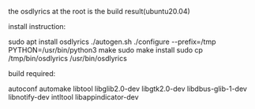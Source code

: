the osdlyrics at the root is the build result(ubuntu20.04)

install instruction:

sudo apt install osdlyrics
./autogen.sh
./configure --prefix=/tmp PYTHON=/usr/bin/python3
make
sudo make install
sudo cp /tmp/bin/osdlyrics /usr/bin/osdlyrics

build required:

autoconf automake libtool
libglib2.0-dev
libgtk2.0-dev
libdbus-glib-1-dev
libnotify-dev
intltool
libappindicator-dev

